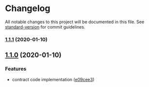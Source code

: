 # Changelog

All notable changes to this project will be documented in this file. See [standard-version](https://github.com/conventional-changelog/standard-version) for commit guidelines.

### [1.1.1](https://github.com/xuperchain/xuper-sdk-js/compare/v1.1.0...v1.1.1) (2020-01-10)

## [1.1.0](https://github.com/xuperchain/xuper-sdk-js/compare/v1.0.3...v1.1.0) (2020-01-10)


### Features

* contract code implementation ([e09cee3](https://github.com/xuperchain/xuper-sdk-js/commit/e09cee366de89928cfc7c27add14088705f7b927))
